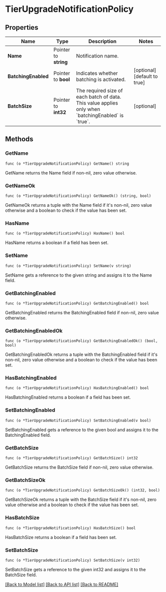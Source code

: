 # TierUpgradeNotificationPolicy

## Properties

Name | Type | Description | Notes
------------ | ------------- | ------------- | -------------
**Name** | Pointer to **string** | Notification name. | 
**BatchingEnabled** | Pointer to **bool** | Indicates whether batching is activated. | [optional] [default to true]
**BatchSize** | Pointer to **int32** | The required size of each batch of data. This value applies only when &#x60;batchingEnabled&#x60; is &#x60;true&#x60;. | [optional] 

## Methods

### GetName

`func (o *TierUpgradeNotificationPolicy) GetName() string`

GetName returns the Name field if non-nil, zero value otherwise.

### GetNameOk

`func (o *TierUpgradeNotificationPolicy) GetNameOk() (string, bool)`

GetNameOk returns a tuple with the Name field if it's non-nil, zero value otherwise
and a boolean to check if the value has been set.

### HasName

`func (o *TierUpgradeNotificationPolicy) HasName() bool`

HasName returns a boolean if a field has been set.

### SetName

`func (o *TierUpgradeNotificationPolicy) SetName(v string)`

SetName gets a reference to the given string and assigns it to the Name field.

### GetBatchingEnabled

`func (o *TierUpgradeNotificationPolicy) GetBatchingEnabled() bool`

GetBatchingEnabled returns the BatchingEnabled field if non-nil, zero value otherwise.

### GetBatchingEnabledOk

`func (o *TierUpgradeNotificationPolicy) GetBatchingEnabledOk() (bool, bool)`

GetBatchingEnabledOk returns a tuple with the BatchingEnabled field if it's non-nil, zero value otherwise
and a boolean to check if the value has been set.

### HasBatchingEnabled

`func (o *TierUpgradeNotificationPolicy) HasBatchingEnabled() bool`

HasBatchingEnabled returns a boolean if a field has been set.

### SetBatchingEnabled

`func (o *TierUpgradeNotificationPolicy) SetBatchingEnabled(v bool)`

SetBatchingEnabled gets a reference to the given bool and assigns it to the BatchingEnabled field.

### GetBatchSize

`func (o *TierUpgradeNotificationPolicy) GetBatchSize() int32`

GetBatchSize returns the BatchSize field if non-nil, zero value otherwise.

### GetBatchSizeOk

`func (o *TierUpgradeNotificationPolicy) GetBatchSizeOk() (int32, bool)`

GetBatchSizeOk returns a tuple with the BatchSize field if it's non-nil, zero value otherwise
and a boolean to check if the value has been set.

### HasBatchSize

`func (o *TierUpgradeNotificationPolicy) HasBatchSize() bool`

HasBatchSize returns a boolean if a field has been set.

### SetBatchSize

`func (o *TierUpgradeNotificationPolicy) SetBatchSize(v int32)`

SetBatchSize gets a reference to the given int32 and assigns it to the BatchSize field.


[[Back to Model list]](../README.md#documentation-for-models) [[Back to API list]](../README.md#documentation-for-api-endpoints) [[Back to README]](../README.md)


